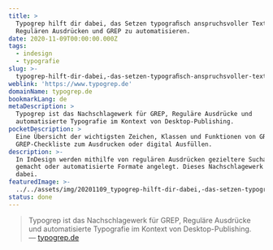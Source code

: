```yaml
---
title: >
  Typogrep hilft dir dabei, das Setzen typograﬁsch anspruchsvoller Texte mit
  Regulären Ausdrücken und GREP zu automatisieren.
date: 2020-11-09T00:00:00.000Z
tags:
  - indesign
  - typografie
slug: >-
  typogrep-hilft-dir-dabei,-das-setzen-typograﬁsch-anspruchsvoller-texte-mit-regularen-ausdrucken-und-grep-zu-automatisieren
weblink: 'https://www.typogrep.de'
domainName: typogrep.de
bookmarkLang: de
metaDescription: >
  Typogrep ist das Nachschlagewerk für GREP, Reguläre Ausdrücke und
  automatisierte Typografie im Kontext von Desktop-Publishing.
pocketDescription: >
  Eine Übersicht der wichtigsten Zeichen, Klassen und Funktionen von GREP. Die
  GREP-Checkliste zum Ausdrucken oder digital Ausfüllen.
description: >-
  In InDesign werden mithilfe von regulären Ausdrücken gezieltere Suchabfragen
  gemacht oder automatisierte Formate angelegt. Dieses Nachschlagewerk hilft dir
  dabei.
featuredImage: >-
  ../../assets/img/20201109_typogrep-hilft-dir-dabei,-das-setzen-typograﬁsch-anspruchsvoller-texte-mit-regularen-ausdrucken-und-grep-zu-automatisieren_screenshot.png
status: done
---
```

<blockquote lang="de">Typogrep ist das Nachschlagewerk für GREP, Reguläre Ausdrücke und automatisierte Typografie im Kontext von Desktop-Publishing.
<footer>— <a href="https://www.typogrep.de">typogrep.de</a></footer></blockquote>

